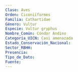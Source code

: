 ```yaml
---
Clase: Aves
Orden: Ciconiiformes
Familia: Cathartidae
Género: Vultur
Especie: Vultur gryphus
Nombre_Común: Cóndor Andino
Categoría_UICN: Casi amenazada
Estado_Conservación_Nacional: 
Sector_RBHH: 
Presencia: 
Tipo_de_Dato: 
Fuente: 
---
```

